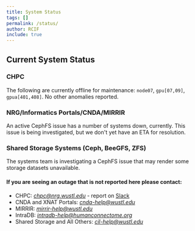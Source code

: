 ```yaml
---
title: System Status
tags: []
permalink: /status/
author: RCIF
include: true
---
```

## Current System Status

### CHPC
The following are currently offline for maintenance: `node07`, `gpu[07,09]`, `gpua[401,408]`. No other anomalies reported.

### NRG/Informatics Portals/CNDA/MIRRIR
An active CephFS issue has a number of systems down, currently.  This issue is being investigated, but we don't yet have an ETA for resolution.

### Shared Storage Systems (Ceph, BeeGFS, ZFS)
The systems team is investigating a CephFS issue that may render some storage datasets unavailable.

#### If you are seeing an outage that is not reported here please contact:

* CHPC:  *chpc@nrg.wustl.edu* - report on [Slack](https://mir-rcif.slack.com/archives/C05SQC1SJ0Y)
* CNDA and XNAT Portals:  *cnda-help@wustl.edu*
* MIRRIR:  *mirrir-help@wustl.edu*
* IntraDB:  *intradb-help@humanconnectome.org*
* Shared Storage and All Others:  *cil-help@wustl.edu*
